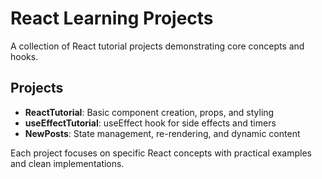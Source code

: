 # React Learning Projects

A collection of React tutorial projects demonstrating core concepts and hooks.

## Projects

- **ReactTutorial**: Basic component creation, props, and styling
- **useEffectTutorial**: useEffect hook for side effects and timers
- **NewPosts**: State management, re-rendering, and dynamic content

Each project focuses on specific React concepts with practical examples and clean implementations.

